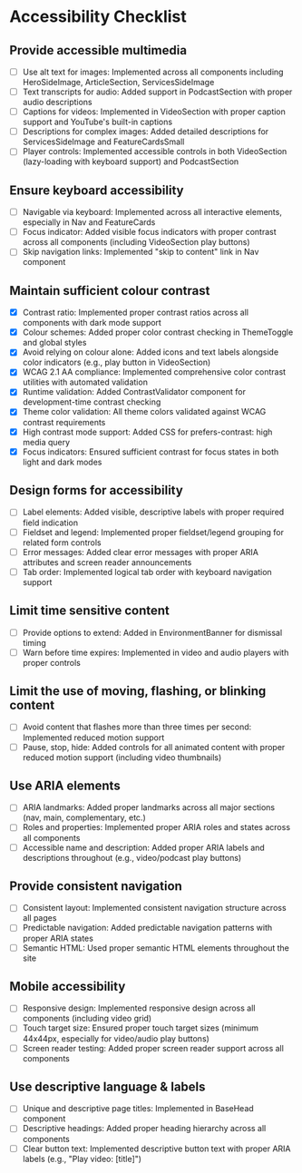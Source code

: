 # Accessibility Checklist

## Provide accessible multimedia

- [ ] Use alt text for images: Implemented across all components including HeroSideImage, ArticleSection, ServicesSideImage
- [ ] Text transcripts for audio: Added support in PodcastSection with proper audio descriptions
- [ ] Captions for videos: Implemented in VideoSection with proper caption support and YouTube's built-in captions
- [ ] Descriptions for complex images: Added detailed descriptions for ServicesSideImage and FeatureCardsSmall
- [ ] Player controls: Implemented accessible controls in both VideoSection (lazy-loading with keyboard support) and PodcastSection

## Ensure keyboard accessibility

- [ ] Navigable via keyboard: Implemented across all interactive elements, especially in Nav and FeatureCards
- [ ] Focus indicator: Added visible focus indicators with proper contrast across all components (including VideoSection play buttons)
- [ ] Skip navigation links: Implemented "skip to content" link in Nav component

## Maintain sufficient colour contrast

- [x] Contrast ratio: Implemented proper contrast ratios across all components with dark mode support
- [x] Colour schemes: Added proper color contrast checking in ThemeToggle and global styles
- [x] Avoid relying on colour alone: Added icons and text labels alongside color indicators (e.g., play button in VideoSection)
- [x] WCAG 2.1 AA compliance: Implemented comprehensive color contrast utilities with automated validation
- [x] Runtime validation: Added ContrastValidator component for development-time contrast checking
- [x] Theme color validation: All theme colors validated against WCAG contrast requirements
- [x] High contrast mode support: Added CSS for prefers-contrast: high media query
- [x] Focus indicators: Ensured sufficient contrast for focus states in both light and dark modes

## Design forms for accessibility

- [ ] Label elements: Added visible, descriptive labels with proper required field indication
- [ ] Fieldset and legend: Implemented proper fieldset/legend grouping for related form controls
- [ ] Error messages: Added clear error messages with proper ARIA attributes and screen reader announcements
- [ ] Tab order: Implemented logical tab order with keyboard navigation support

## Limit time sensitive content

- [ ] Provide options to extend: Added in EnvironmentBanner for dismissal timing
- [ ] Warn before time expires: Implemented in video and audio players with proper controls

## Limit the use of moving, flashing, or blinking content

- [ ] Avoid content that flashes more than three times per second: Implemented reduced motion support
- [ ] Pause, stop, hide: Added controls for all animated content with proper reduced motion support (including video thumbnails)

## Use ARIA elements

- [ ] ARIA landmarks: Added proper landmarks across all major sections (nav, main, complementary, etc.)
- [ ] Roles and properties: Implemented proper ARIA roles and states across all components
- [ ] Accessible name and description: Added proper ARIA labels and descriptions throughout (e.g., video/podcast play buttons)

## Provide consistent navigation

- [ ] Consistent layout: Implemented consistent navigation structure across all pages
- [ ] Predictable navigation: Added predictable navigation patterns with proper ARIA states
- [ ] Semantic HTML: Used proper semantic HTML elements throughout the site

## Mobile accessibility

- [ ] Responsive design: Implemented responsive design across all components (including video grid)
- [ ] Touch target size: Ensured proper touch target sizes (minimum 44x44px, especially for video/audio play buttons)
- [ ] Screen reader testing: Added proper screen reader support across all components

## Use descriptive language & labels

- [ ] Unique and descriptive page titles: Implemented in BaseHead component
- [ ] Descriptive headings: Added proper heading hierarchy across all components
- [ ] Clear button text: Implemented descriptive button text with proper ARIA labels (e.g., "Play video: [title]")
